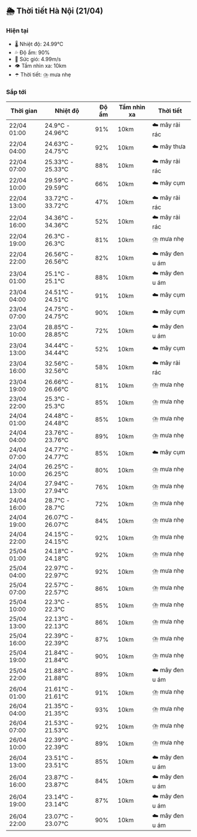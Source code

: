 ## 🌦️ Thời tiết Hà Nội (21/04)

### Hiện tại

- 🌡️ Nhiệt độ: 24.99℃
- 💦 Độ ẩm: 90%
- 💨 Sức gió: 4.99m/s
- 👁️ Tầm nhìn xa: 10km
- ☂️ Thời tiết: ⛈️ mưa nhẹ

### Sắp tới

| Thời gian | Nhiệt độ | Độ ẩm | Tầm nhìn xa | Thời tiết |
| --- | --- | --- | --- | --- |
| 22/04 01:00 | 24.9℃ - 24.96℃ | 91% | 10km | ☁️ mây rải rác |
| 22/04 04:00 | 24.63℃ - 24.75℃ | 92% | 10km | ☁️ mây thưa |
| 22/04 07:00 | 25.33℃ - 25.33℃ | 88% | 10km | ☁️ mây rải rác |
| 22/04 10:00 | 29.59℃ - 29.59℃ | 66% | 10km | ☁️ mây cụm |
| 22/04 13:00 | 33.72℃ - 33.72℃ | 47% | 10km | ☁️ mây rải rác |
| 22/04 16:00 | 34.36℃ - 34.36℃ | 52% | 10km | ☁️ mây rải rác |
| 22/04 19:00 | 26.3℃ - 26.3℃ | 81% | 10km | ⛈️ mưa nhẹ |
| 22/04 22:00 | 26.56℃ - 26.56℃ | 82% | 10km | ☁️ mây đen u ám |
| 23/04 01:00 | 25.1℃ - 25.1℃ | 88% | 10km | ☁️ mây đen u ám |
| 23/04 04:00 | 24.51℃ - 24.51℃ | 91% | 10km | ☁️ mây cụm |
| 23/04 07:00 | 24.75℃ - 24.75℃ | 90% | 10km | ☁️ mây cụm |
| 23/04 10:00 | 28.85℃ - 28.85℃ | 72% | 10km | ☁️ mây đen u ám |
| 23/04 13:00 | 34.44℃ - 34.44℃ | 52% | 10km | ☁️ mây cụm |
| 23/04 16:00 | 32.56℃ - 32.56℃ | 58% | 10km | ☁️ mây rải rác |
| 23/04 19:00 | 26.66℃ - 26.66℃ | 81% | 10km | ⛈️ mưa nhẹ |
| 23/04 22:00 | 25.3℃ - 25.3℃ | 85% | 10km | ⛈️ mưa nhẹ |
| 24/04 01:00 | 24.48℃ - 24.48℃ | 85% | 10km | ⛈️ mưa nhẹ |
| 24/04 04:00 | 23.76℃ - 23.76℃ | 89% | 10km | ⛈️ mưa nhẹ |
| 24/04 07:00 | 24.77℃ - 24.77℃ | 85% | 10km | ☁️ mây cụm |
| 24/04 10:00 | 26.25℃ - 26.25℃ | 80% | 10km | ⛈️ mưa nhẹ |
| 24/04 13:00 | 27.94℃ - 27.94℃ | 76% | 10km | ⛈️ mưa nhẹ |
| 24/04 16:00 | 28.7℃ - 28.7℃ | 72% | 10km | ⛈️ mưa nhẹ |
| 24/04 19:00 | 26.07℃ - 26.07℃ | 84% | 10km | ⛈️ mưa nhẹ |
| 24/04 22:00 | 24.15℃ - 24.15℃ | 92% | 10km | ⛈️ mưa nhẹ |
| 25/04 01:00 | 24.18℃ - 24.18℃ | 92% | 10km | ⛈️ mưa nhẹ |
| 25/04 04:00 | 22.97℃ - 22.97℃ | 92% | 10km | ⛈️ mưa nhẹ |
| 25/04 07:00 | 22.57℃ - 22.57℃ | 86% | 10km | ⛈️ mưa nhẹ |
| 25/04 10:00 | 22.3℃ - 22.3℃ | 85% | 10km | ⛈️ mưa nhẹ |
| 25/04 13:00 | 22.13℃ - 22.13℃ | 86% | 10km | ⛈️ mưa nhẹ |
| 25/04 16:00 | 22.39℃ - 22.39℃ | 87% | 10km | ⛈️ mưa nhẹ |
| 25/04 19:00 | 21.84℃ - 21.84℃ | 90% | 10km | ⛈️ mưa nhẹ |
| 25/04 22:00 | 21.88℃ - 21.88℃ | 89% | 10km | ☁️ mây đen u ám |
| 26/04 01:00 | 21.61℃ - 21.61℃ | 91% | 10km | ⛈️ mưa nhẹ |
| 26/04 04:00 | 21.35℃ - 21.35℃ | 93% | 10km | ⛈️ mưa nhẹ |
| 26/04 07:00 | 21.53℃ - 21.53℃ | 92% | 10km | ⛈️ mưa nhẹ |
| 26/04 10:00 | 22.39℃ - 22.39℃ | 89% | 10km | ⛈️ mưa nhẹ |
| 26/04 13:00 | 23.51℃ - 23.51℃ | 85% | 10km | ☁️ mây đen u ám |
| 26/04 16:00 | 23.87℃ - 23.87℃ | 84% | 10km | ☁️ mây đen u ám |
| 26/04 19:00 | 23.14℃ - 23.14℃ | 87% | 10km | ☁️ mây đen u ám |
| 26/04 22:00 | 23.07℃ - 23.07℃ | 90% | 10km | ☁️ mây đen u ám |
